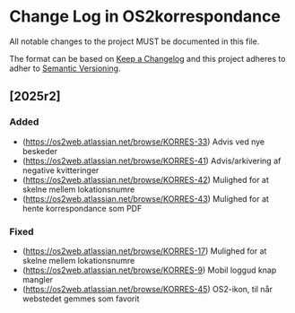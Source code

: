 # Change Log in OS2korrespondance

All notable changes to the project MUST be documented in this file.

The format can be based on [Keep a Changelog](http://keepachangelog.com/)
and this project adheres to adher to [Semantic Versioning](http://semver.org/).

## [2025r2]

### Added
- (https://os2web.atlassian.net/browse/KORRES-33) Advis ved nye beskeder
- (https://os2web.atlassian.net/browse/KORRES-41) Advis/arkivering af negative kvitteringer
- (https://os2web.atlassian.net/browse/KORRES-42) Mulighed for at skelne mellem lokationsnumre
- (https://os2web.atlassian.net/browse/KORRES-43) Mulighed for at hente korrespondance som PDF

### Fixed
- (https://os2web.atlassian.net/browse/KORRES-17) Mulighed for at skelne mellem lokationsnumre
- (https://os2web.atlassian.net/browse/KORRES-9) Mobil loggud knap mangler
- (https://os2web.atlassian.net/browse/KORRES-45) OS2-ikon, til når webstedet gemmes som favorit

